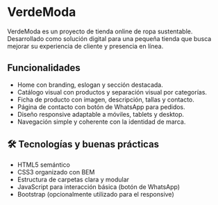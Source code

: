 # VerdeModa

VerdeModa es un proyecto de tienda online de ropa sustentable.  
Desarrollado como solución digital para una pequeña tienda que busca mejorar su experiencia de cliente y presencia en línea.

## Funcionalidades

- Home con branding, eslogan y sección destacada.
- Catálogo visual con productos y separación visual por categorías.
- Ficha de producto con imagen, descripción, tallas y contacto.
- Página de contacto con botón de WhatsApp para pedidos.
- Diseño responsive adaptable a móviles, tablets y desktop.
- Navegación simple y coherente con la identidad de marca.

## 🛠️ Tecnologías y buenas prácticas

- HTML5 semántico  
- CSS3 organizado con BEM
- Estructura de carpetas clara y modular 
- JavaScript para interacción básica (botón de WhatsApp)  
- Bootstrap (opcionalmente utilizado para el responsive)


